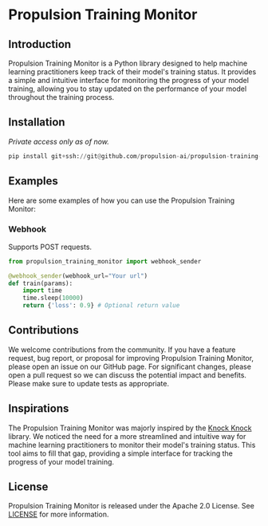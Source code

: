 
# Propulsion Training Monitor

## Introduction

Propulsion Training Monitor is a Python library designed to help machine learning practitioners keep track of their model's training status. It provides a simple and intuitive interface for monitoring the progress of your model training, allowing you to stay updated on the performance of your model throughout the training process.

## Installation
*Private access only as of now.*
```python
pip install git+ssh://git@github.com/propulsion-ai/propulsion-training-monitor.git#egg=propulsion_training_monitor
```

## Examples

Here are some examples of how you can use the Propulsion Training Monitor:

### Webhook
Supports POST requests.
```python
from propulsion_training_monitor import webhook_sender

@webhook_sender(webhook_url="Your url")
def train(params):
    import time
    time.sleep(10000)
    return {'loss': 0.9} # Optional return value
```

## Contributions

We welcome contributions from the community. If you have a feature request, bug report, or proposal for improving Propulsion Training Monitor, please open an issue on our GitHub page. For significant changes, please open a pull request so we can discuss the potential impact and benefits. Please make sure to update tests as appropriate.

## Inspirations

The Propulsion Training Monitor was majorly inspired by the [Knock Knock](https://github.com/huggingface/knockknock/tree/master) library. We noticed the need for a more streamlined and intuitive way for machine learning practitioners to monitor their model's training status. This tool aims to fill that gap, providing a simple interface for tracking the progress of your model training.

## License

Propulsion Training Monitor is released under the Apache 2.0 License. See [LICENSE](https://github.com/propulsion-ai/propulsion-training-monitor/blob/main/LICENSE) for more information.